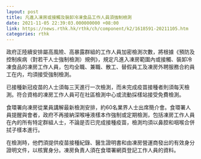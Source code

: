 ```yaml
---
layout: post
title: 凡進入凍房或接觸及裝卸冷凍食品工作人員須強制檢測
date: 2021-11-05 22:39:03.000000000 +08:00
link: https://news.rthk.hk/rthk/ch/component/k2/1618591-20211105.htm
categories: rthk
---
```


政府正陸續安排屬高風險、高暴露群組的工作人員加密檢測次數，將根據《預防及控制疾病（對若干人士強制檢測）規例》，規定凡進入凍房範圍內或接觸、裝卸冷凍食品的凍房工作人員，包均全職、兼職、散工、替假員工及凍房外聘服務合約員工在内，均須接受強制檢測。

已接種新冠疫苗的人士須每三天進行一次檢測，而未完成疫苗接種者則須每天檢測。符合資格的凍房工作人員可在社區檢測中心或流動採樣站接受免費檢測。

食環署向凍房從業員講解最新檢測安排，約60名業界人士出席簡介會。食環署人員提醒與會者，政府不再接納深喉唾液樣本作強制或定期檢測，包括凍房工作人員在內的所有特定群組人士，不論是否已完成接種疫苗，檢測均須以鼻腔和咽喉合併拭子樣本進行。

在檢測時，他們須提供疫苗接種紀錄、醫生證明書和由凍房營運商發出的有效身分證明文件，以核實身分。凍房負責人須在食環署網頁登記工作人員的資料。

